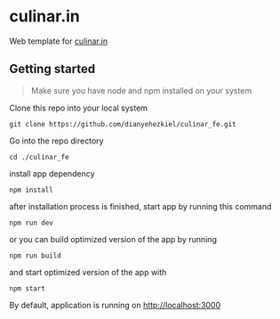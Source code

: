 # culinar.in

Web template for [culinar.in](culinar.in)

## Getting started

>Make sure you have node and npm installed on your system

Clone this repo into your local system

    git clone https://github.com/dianyehezkiel/culinar_fe.git

Go into the repo directory

    cd ./culinar_fe

install app dependency

    npm install

after installation process is finished, start app by running this command

    npm run dev

or you can build optimized version of the app by running

    npm run build

and start optimized version of the app with

    npm start

By default, application is running on [http://localhost:3000](http://localhost:3000)